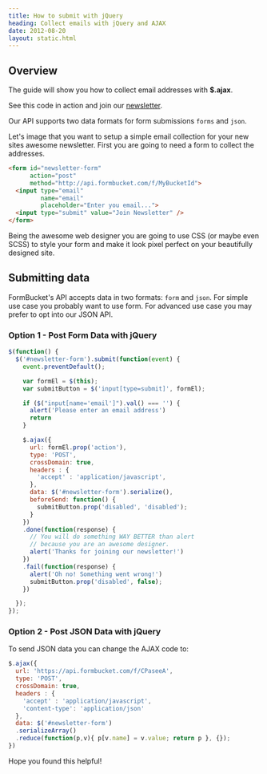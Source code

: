 ```yaml
---
title: How to submit with jQuery
heading: Collect emails with jQuery and AJAX
date: 2012-08-20
layout: static.html
---
```

## Overview

The guide will show you how to collect email addresses with **$.ajax**.

See this code in action and join our [newsletter](/newsletter/).

Our API supports two data formats for form submissions `forms` and `json`.

Let's image that you want to setup a simple email collection for your new sites awesome newsletter. First you are going to need a form to collect the addresses.

```html
<form id="newsletter-form"
      action="post"
      method="http://api.formbucket.com/f/MyBucketId">
  <input type="email"
         name="email"
         placeholder="Enter you email...">
  <input type="submit" value="Join Newsletter" />
</form>
```

Being the awesome web designer you are going to use CSS (or maybe even SCSS) to style your form and make it look pixel perfect on your beautifully designed site.

## Submitting data

FormBucket's API accepts data in two formats: `form` and `json`. For simple use case you probably want to use form. For advanced use case you may prefer to opt into our JSON API.

### Option 1 - Post Form Data with jQuery

```js
$(function() {
  $('#newsletter-form').submit(function(event) {
    event.preventDefault();

    var formEl = $(this);
    var submitButton = $('input[type=submit]', formEl);

    if ($("input[name='email']").val() === '') {
      alert('Please enter an email address')
      return
    }

    $.ajax({
      url: formEl.prop('action'),
      type: 'POST',
      crossDomain: true,
      headers : {
        'accept' : 'application/javascript',
      },
      data: $('#newsletter-form').serialize(),
      beforeSend: function() {
        submitButton.prop('disabled', 'disabled');
      }
    })
    .done(function(response) {
      // You will do something WAY BETTER than alert
      // because you are an awesome designer.
      alert('Thanks for joining our newsletter!')
    })
    .fail(function(response) {
      alert('Oh no! Something went wrong!')
      submitButton.prop('disabled', false);
    })

  });
});
```

### Option 2 - Post JSON Data with jQuery

To send JSON data you can change the AJAX code to:

```js
$.ajax({
  url: 'https://api.formbucket.com/f/CPaseeA',
  type: 'POST',
  crossDomain: true,
  headers : {
    'accept' : 'application/javascript',
    'content-type': 'application/json'
  },
  data: $('#newsletter-form')
  .serializeArray()
  .reduce(function(p,v){ p[v.name] = v.value; return p }, {});
})
```

Hope you found this helpful!
